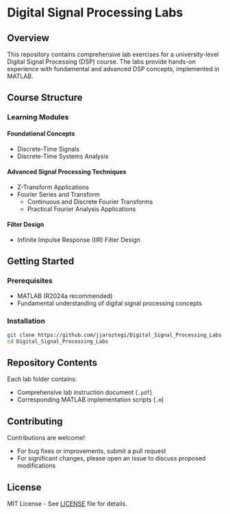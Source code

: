 # Digital Signal Processing Labs

## Overview
This repository contains comprehensive lab exercises for a university-level Digital Signal Processing (DSP) course. The labs provide hands-on experience with fundamental and advanced DSP concepts, implemented in MATLAB.

## Course Structure

### Learning Modules

#### Foundational Concepts
- Discrete-Time Signals
- Discrete-Time Systems Analysis

#### Advanced Signal Processing Techniques
- Z-Transform Applications
- Fourier Series and Transform
  - Continuous and Discrete Fourier Transforms
  - Practical Fourier Analysis Applications

#### Filter Design
- Infinite Impulse Response (IIR) Filter Design

## Getting Started

### Prerequisites
- MATLAB (R2024a recommended)
- Fundamental understanding of digital signal processing concepts

### Installation
```bash
git clone https://github.com/jjaroztegi/Digital_Signal_Processing_Labs.git
cd Digital_Signal_Processing_Labs
```

## Repository Contents
Each lab folder contains:
- Comprehensive lab instruction document (`.pdf`)
- Corresponding MATLAB implementation scripts (`.m`)

## Contributing
Contributions are welcome! 
- For bug fixes or improvements, submit a pull request
- For significant changes, please open an issue to discuss proposed modifications

## License
MIT License - See [LICENSE](LICENSE) file for details.